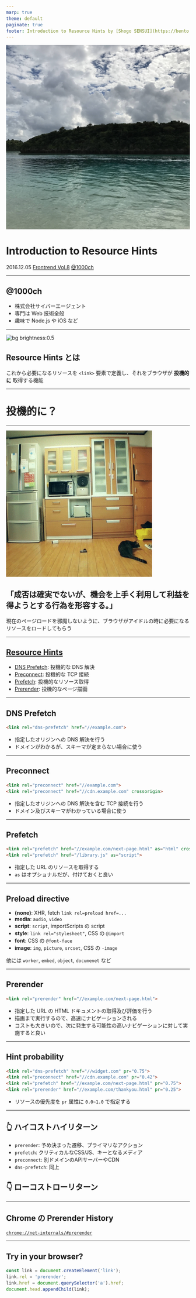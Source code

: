 ```yaml
---
marp: true
theme: default
paginate: true
footer: Introduction to Resource Hints by [Shogo SENSUI](https://bento.me/1000ch)
---
```


![bg brightness:0.5](./img/cover.jpg)

<!-- _class: invert -->

# Introduction to Resource Hints

2016.12.05 [Frontrend Vol.8](https://frontrend.connpass.com/event/45238/) [@1000ch](http://twitter.com/1000ch)

---

## @1000ch

- 株式会社サイバーエージェント
- 専門は Web 技術全般
- 趣味で Node.js や iOS など

---

![bg brightness:0.5](./img/cat-reading.gif)

<!-- _class: invert -->

## Resource Hints とは

これから必要になるリソースを `<link>` 要素で定義し、それをブラウザが **投機的に** 取得する機能

---

# 投機的に？

---

![bg brightness:0.5](./img/cat-jumping.gif)

<!-- _class: invert -->

## 「成否は確実でないが、機会を上手く利用して利益を得ようとする行為を形容する。」

現在のページロードを邪魔しないように、ブラウザがアイドルの時に必要になるリソースをロードしてもらう

---

## [Resource Hints](https://w3c.github.io/resource-hints/)

- [DNS Prefetch](https://w3c.github.io/resource-hints/#dns-prefetch): 投機的な DNS 解決
- [Preconnect](https://w3c.github.io/resource-hints/#preconnect): 投機的な TCP 接続
- [Prefetch](https://w3c.github.io/resource-hints/#prefetch): 投機的なリソース取得
- [Prerender](https://w3c.github.io/resource-hints/#prerender): 投機的なページ描画

---

<!-- _class: invert -->

## DNS Prefetch

```html
<link rel="dns-prefetch" href="//example.com">
```

- 指定したオリジンへの DNS 解決を行う
- ドメインがわかるが、スキーマが定まらない場合に使う

---

<!-- _class: invert -->

## Preconnect

```html
<link rel="preconnect" href="//example.com">
<link rel="preconnect" href="//cdn.example.com" crossorigin>
```

- 指定したオリジンへの DNS 解決を含む TCP 接続を行う
- ドメイン及びスキーマがわかっている場合に使う

---

<!-- _class: invert -->

## Prefetch

```html
<link rel="prefetch" href="//example.com/next-page.html" as="html" crossorigin="use-credentials">
<link rel="prefetch" href="/library.js" as="script">
```

- 指定した URL のリソースを取得する
- `as` はオプショナルだが、付けておくと良い

---

## Preload directive

- **(none)**: XHR, fetch	`link rel=preload href=...`
- **media**: `audio`, `video`
- **script**: `script`, importScripts の script
- **style**: `link rel="stylesheet"`, CSS の `@import`
- **font**: CSS の `@font-face`
- **image**: `img`, `picture`, `srcset`, CSS の `-image`

他には `worker`, `embed`, `object`, `documenet` など

---

<!-- _class: invert -->

## Prerender

```html
<link rel="prerender" href="//example.com/next-page.html">
```

- 指定した URL の HTML ドキュメントの取得及び評価を行う
- 描画まで実行するので、高速にナビゲーションされる
- コストも大きいので、次に発生する可能性の高いナビゲーションに対して実施すると良い

---

<!-- _class: invert -->

## Hint probability

```html
<link rel="dns-prefetch" href="//widget.com" pr="0.75">
<link rel="preconnect" href="//cdn.example.com" pr="0.42">
<link rel="prefetch" href="//example.com/next-page.html" pr="0.75">
<link rel="prerender" href="//example.com/thankyou.html" pr="0.25">
```

- リソースの優先度を `pr` 属性に `0.0~1.0` で指定する

---

## 👆 ハイコストハイリターン

- `prerender`: 予め決まった遷移、プライマリなアクション
- `prefetch`: クリティカルなCSS/JS、キーとなるメディア
- `preconnect`: 別ドメインのAPIサーバーやCDN
- `dns-prefetch`: 同上

## 👇 ローコストローリターン

---

## Chrome の Prerender History

[`chrome://net-internals/#prerender`](chrome://net-internals/#prerender)

---

<!-- _class: invert -->

## Try in your browser?

```javascript
const link = document.createElement('link');
link.rel = 'prerender';
link.href = document.querySelector('a').href;
document.head.appendChild(link);
```
